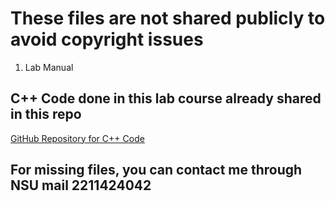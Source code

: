 # These files are not shared publicly to avoid copyright issues

01. Lab Manual

## C++ Code done in this lab course already shared in this repo

[GitHub Repository for C++ Code](https://github.com/LTJ508/C_and_C_plus_plus_Language_Learning)

## For missing files, you can contact me through NSU mail 2211424042
